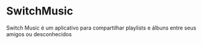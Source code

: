 # SwitchMusic
Switch Music é um aplicativo para compartilhar playlists e álbuns entre seus amigos ou desconhecidos
